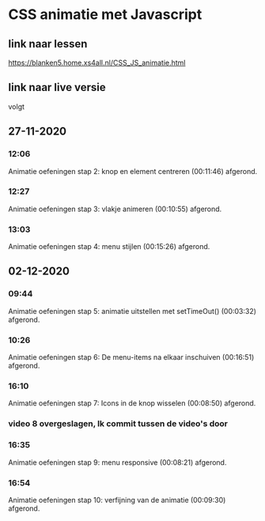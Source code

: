 # CSS animatie met Javascript

## link naar lessen

<https://blanken5.home.xs4all.nl/CSS_JS_animatie.html>

## link naar live versie

volgt

## 27-11-2020

### 12:06

Animatie oefeningen stap 2: knop en element centreren (00:11:46) afgerond.

### 12:27

Animatie oefeningen stap 3: vlakje animeren (00:10:55) afgerond.

### 13:03

Animatie oefeningen stap 4: menu stijlen (00:15:26) afgerond.

## 02-12-2020

### 09:44

Animatie oefeningen stap 5: animatie uitstellen met setTimeOut() (00:03:32) afgerond.

### 10:26

Animatie oefeningen stap 6: De menu-items na elkaar inschuiven (00:16:51) afgerond.

### 16:10

Animatie oefeningen stap 7: Icons in de knop wisselen (00:08:50) afgerond.

### video 8 overgeslagen, Ik commit tussen de video's door

### 16:35

Animatie oefeningen stap 9: menu responsive (00:08:21) afgerond.

### 16:54

Animatie oefeningen stap 10: verfijning van de animatie (00:09:30) afgerond.
